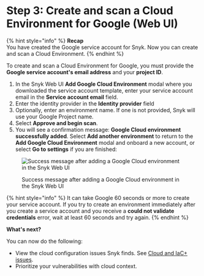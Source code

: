 # Step 3: Create and scan a Cloud Environment for Google (Web UI)

{% hint style="info" %}
**Recap**\
You have created the Google service account for Snyk. Now you can create and scan a Cloud Environment.
{% endhint %}

To create and scan a Cloud Environment for Google, you must provide the **Google service account's email address** and your **project ID**.

1. In the Snyk Web UI **Add Google Cloud Environment** modal where you downloaded the service account template, enter your service account email in the **Service account email** field.
2. Enter the identity provider in the **Identity provider** field
3. Optionally, enter an environment name. If one is not provided, Snyk will use your Google Project name.
4. Select **Approve and begin scan**.
5. You will see a confirmation message: **Google Cloud environment successfully added**. Select **Add another environment** to return to the **Add Google Cloud Environment** modal and onboard a new account, or select **Go to settings** if you are finished:

<figure><img src="../../../../.gitbook/assets/snyk-cloud-onboard-google-ui-success.png" alt="Success message after adding a Google Cloud environment in the Snyk Web UI"><figcaption><p>Success message after adding a Google Cloud environment in the Snyk Web UI</p></figcaption></figure>

{% hint style="info" %}
It can take Google 60 seconds or more to create your service account. If you try to create an environment immediately after you create a service account and you receive a **could not validate credentials** error, wait at least 60 seconds and try again.
{% endhint %}

**What's next?**

You can now do the following:

* View the cloud configuration issues Snyk finds. See [Cloud and IaC+ issues](../../../../scan-applications/scan-infrastructure/introduction-to-iac+/cloud-and-integrated-iac-issues/).
* Prioritize your vulnerabilities with cloud context.

